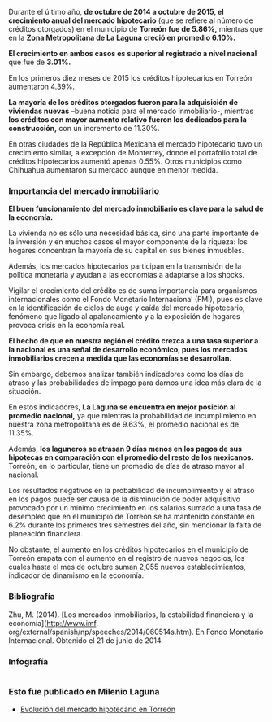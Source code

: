 
Durante el último año, **de octubre de 2014 a octubre de 2015, el crecimiento anual del mercado hipotecario** (que se refiere al número de créditos otorgados) en el municipio de **Torreón fue de 5.86%,** mientras que en la **Zona Metropolitana de La Laguna creció en promedio 6.10%.**

**El crecimiento en ambos casos es superior al registrado a nivel nacional** que fue de **3.01%.**

En los primeros diez meses de 2015 los créditos hipotecarios en Torreón aumentaron 4.39%.

**La mayoría de los créditos otorgados fueron para la adquisición de viviendas nuevas** –buena noticia para el mercado inmobiliario-, mientras **los créditos con mayor aumento relativo fueron los dedicados para la construcción,** con un incremento de 11.30%.

En otras ciudades de la República Mexicana el mercado hipotecario tuvo un crecimiento similar, a excepción de Monterrey, donde el portafolio total de créditos hipotecarios aumentó apenas 0.55%. Otros municipios como Chihuahua aumentaron su mercado aunque en menor medida.

### Importancia del mercado inmobiliario

**El buen funcionamiento del mercado inmobiliario es clave para la salud de la economía.**

La vivienda no es sólo una necesidad básica, sino una parte importante de la inversión y en muchos casos el mayor componente de la riqueza: los hogares concentran la mayoría de su capital en sus bienes inmuebles.

Además, los mercados hipotecarios participan en la transmisión de la política monetaria y ayudan a las economías a adaptarse a los shocks.

Vigilar el crecimiento del crédito es de suma importancia para organismos internacionales como el Fondo Monetario Internacional (FMI), pues es clave en la identificación de ciclos de auge y caída del mercado hipotecario, fenómeno que ligado al apalancamiento y a la exposición de hogares provoca crisis en la economía real.

**El hecho de que en nuestra región el crédito crezca a una tasa superior a la nacional es una señal de desarrollo económico, pues los mercados inmobiliarios crecen a medida que las economías se desarrollan.**

Sin embargo, debemos analizar también indicadores como los días de atraso y las probabilidades de impago para darnos una idea más clara de la situación.

En estos indicadores, **La Laguna se encuentra en mejor posición al promedio nacional,** ya que mientras la probabilidad de incumplimiento en nuestra zona metropolitana es de 9.63%, el promedio nacional es de 11.35%.

Además, **los laguneros se atrasan 9 días menos en los pagos de sus hipotecas en comparación con el promedio del resto de los mexicanos.** Torreón, en lo particular, tiene un promedio de días de atraso mayor al nacional.

Los resultados negativos en la probabilidad de incumplimiento y el atraso en los pagos puede ser causa de la disminución de poder adquisitivo provocado por un mínimo crecimiento en los salarios sumado a una tasa de desempleo que en el municipio de Torreón se ha mantenido constante en 6.2% durante los primeros tres semestres del año, sin mencionar la falta de planeación financiera.

No obstante, el aumento en los créditos hipotecarios en el municipio de Torreón empata con el aumento en el registro de nuevos negocios, los cuales hasta el mes de octubre suman 2,055 nuevos establecimientos, indicador de dinamismo en la economía.

### Bibliografía

Zhu, M. (2014). [Los mercados inmobiliarios, la estabilidad financiera y la economía](http://www.imf. org/external/spanish/np/speeches/2014/060514s.htm). En Fondo Monetario Internacional. Obtenido el 21 de junio de 2014.

### Infografía

<img class="img-responsive" src="evolucion-del-mercado-hipotecario-en-torreon-2015-12/evolucion-del-mercado-hipotecario-en-torreon.jpg" alt="">

### Esto fue publicado en Milenio Laguna

* [Evolución del mercado hipotecario en Torreón](http://www.milenio.com/negocios/IMPLAN_Torreon-Evolucion_del_mercado_hipotecario_en_Torreon_0_646135466.html)
